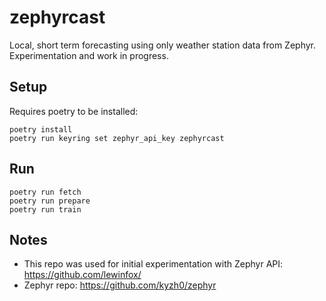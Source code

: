 # zephyrcast
Local, short term forecasting using only weather station data from Zephyr. Experimentation and work in progress.

## Setup
Requires poetry to be installed:
```
poetry install
poetry run keyring set zephyr_api_key zephyrcast
```

## Run
```
poetry run fetch
poetry run prepare
poetry run train
```

## Notes
- This repo was used for initial experimentation with Zephyr API: https://github.com/lewinfox/
- Zephyr repo: https://github.com/kyzh0/zephyr